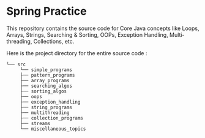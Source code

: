 # Spring Practice

This repository contains the source code for Core Java concepts like Loops, Arrays, Strings, Searching & Sorting,
OOPs, Exception Handling, Multi-threading, Collections, etc.

Here is the project directory for the entire source code  :

```
└── src                                      
     └── simple_programs                   
     ├── pattern_programs                           
     ├── array_programs               
     ├── searching_algos   
     ├── sorting_algos 
     ├── oops
     ├── exception_handling
     ├── string_programs
     ├── multithreading       
     ├── collection_programs
     ├── streams          
     └── miscellaneous_topics                                                              
```

